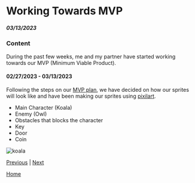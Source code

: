 # Working Towards MVP
##### 03/13/2023

### Content 
During the past few weeks, me and my partner have started working towards our MVP (Minimum Viable Product).

#### 02/27/2023 - 03/13/2023
Following the steps on our [MVP plan](https://docs.google.com/document/d/1szrDrbG5V1n9tMBLlT8e83kK7NH4SLwHRD-YPeLCInE/edit), we have decided on how our sprites will look like and have been making our sprites using [pixilart](https://www.pixilart.com/).

* Main Character (Koala)
* Enemy (Owl)
* Obstacles that blocks the character
* Key
* Door
* Coin 

![koala](https://user-images.githubusercontent.com/91750499/226210317-5411a7c3-aa1f-42b6-b6dc-92b862974cdc.png)


[Previous](entry03.md) | [Next](entry05.md)

[Home](../README.md)

